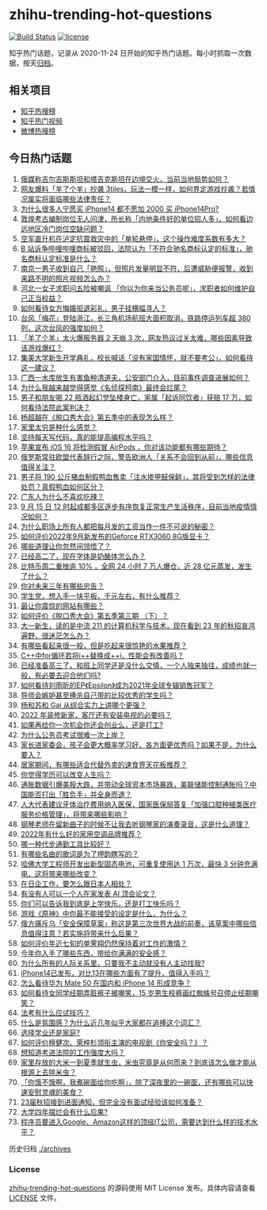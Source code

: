 # zhihu-trending-hot-questions

[![Build Status](https://github.com/justjavac/zhihu-trending-hot-questions/workflows/ci/badge.svg?branch=master)](https://github.com/justjavac/zhihu-trending-hot-questions/actions)
[![license](https://img.shields.io/github/license/justjavac/zhihu-trending-hot-questions)](https://github.com/justjavac/zhihu-trending-hot-questions/blob/master/LICENSE)

知乎热门话题，记录从 2020-11-24 日开始的知乎热门话题。每小时抓取一次数据，按天[归档](./archives)。

## 相关项目

- [知乎热搜榜](https://github.com/justjavac/zhihu-trending-top-search)
- [知乎热门视频](https://github.com/justjavac/zhihu-trending-hot-video)
- [微博热搜榜](https://github.com/justjavac/weibo-trending-hot-search)

## 今日热门话题

<!-- BEGIN -->
<!-- 最后更新时间 Thu Sep 15 2022 06:21:54 GMT+0800 (China Standard Time) -->

1. [俄媒称吉尔吉斯斯坦和塔吉克斯坦在边境交火，当前当地局势如何？](https://www.zhihu.com/question/553537981)
1. [网友爆料「羊了个羊」抄袭 3tiles，玩法一模一样，如何界定游戏抄袭？若情况属实将面临哪些法律责任？](https://www.zhihu.com/question/553537986)
1. [为什么很多人宁愿买 iPhone14 都不愿加 2000 买 iPhone14Pro?](https://www.zhihu.com/question/552708238)
1. [敦煌考古编制岗位无人问津，所长称「内地条件好的单位招人多」，如何看边远地区冷门岗位空缺问题？](https://www.zhihu.com/question/553560682)
1. [空军直升机在泸定抗震救灾中的「单轮悬停」，这个操作难度系数有多大？](https://www.zhihu.com/question/553383156)
1. [B 站诉争哔哩哔哩商标被驳回，法院认为「不符合驰名商标认定的标准」，驰名商标认定标准是什么？](https://www.zhihu.com/question/553518260)
1. [南京一男子收到自己「艳照」，但照片发量明显不符，后遭威胁便报警，收到来路不明的照片视频怎么办？](https://www.zhihu.com/question/553494353)
1. [河北一女子求职问五险被嘲讽 「你以为你来当公务员呢」，求职者如何维护自己正当权益？](https://www.zhihu.com/question/553345002)
1. [如何看待女方悔婚拒退彩礼，男子挂横幅寻人？](https://www.zhihu.com/question/553408128)
1. [台风「梅花」登陆浙江，长三角机场航班大面积取消，铁路停运列车超 380 列，这次台风的强度如何？](https://www.zhihu.com/question/553501054)
1. [「羊了个羊」太火爆服务器 2 天崩 3 次，网友热议过关太难，哪些因素导致该游戏爆红？](https://www.zhihu.com/question/553526017)
1. [集美大学新生开学典礼，校长喊话「没有家国情怀，就不要考公」，如何看待这一建议？](https://www.zhihu.com/question/552730178)
1. [广西一水库放生有害鱼种清道夫，公安部门介入，目前事件调查进展如何？](https://www.zhihu.com/question/553463722)
1. [为什么我越来越觉得感觉《名侦探柯南》最终会烂尾？](https://www.zhihu.com/question/419783228)
1. [男子和朋友喝 22 瓶酒起幻觉坠楼身亡，家属「起诉同饮者」获赔 17 万，如何看待法院此案判决？](https://www.zhihu.com/question/553518593)
1. [杨超越在《脱口秀大会》第五季中的表现怎么样？](https://www.zhihu.com/question/553400706)
1. [家里太穷是种什么感觉？](https://www.zhihu.com/question/392220504)
1. [坚持每天写代码，真的能提高编程水平吗？](https://www.zhihu.com/question/553442941)
1. [苹果宣布 iOS 16 将检测假冒 AirPods ，你对该功能都有哪些期待？](https://www.zhihu.com/question/553356984)
1. [俄罗斯常驻欧盟代表辞行之际，警告欧洲人「关系不会回到从前」，哪些信息值得关注？](https://www.zhihu.com/question/553413052)
1. [男子将 190 公斤猪血制假鸭血售卖「注水掺甲醛保鲜」，其将受到怎样的法律处罚？真假鸭血如何区分？](https://www.zhihu.com/question/553474892)
1. [广东人为什么不喜欢吃辣？](https://www.zhihu.com/question/30259238)
1. [9 月 15 日 12 时起成都多区逐步有序恢复正常生产生活秩序，目前当地疫情情况如何？](https://www.zhihu.com/question/553608188)
1. [为什么职场上所有人都把每月发的工资当作一件不可说的秘密？](https://www.zhihu.com/question/47211822)
1. [如何评价2022年9月新发布的Geforce RTX3060 8G版显卡？](https://www.zhihu.com/question/553281766)
1. [哪些道理让你忽然间领悟了？](https://www.zhihu.com/question/503007851)
1. [已经高二了，现在字体是奶酪体怎么办？](https://www.zhihu.com/question/523717315)
1. [比特币周二重挫逾 10% ，全网 24 小时 7 万人爆仓，近 28 亿元蒸发，发生了什么？](https://www.zhihu.com/question/553469940)
1. [你对未来三年有哪些忠告？](https://www.zhihu.com/question/532746783)
1. [学生党，想入手一块平板，千元左右，有什么推荐？](https://www.zhihu.com/question/374811858)
1. [最让你震惊的网站有哪些？](https://www.zhihu.com/question/20030360)
1. [如何评价《脱口秀大会》第五季第三期 （下）？](https://www.zhihu.com/question/553595796)
1. [大一新生，读的是中流 211 的计算机科学与技术，现在看到 23 年的秋招哀鸿遍野，很迷茫怎么办？](https://www.zhihu.com/question/549764289)
1. [有哪些看起来很一般，但是吃起来很惊艳的水果推荐？](https://www.zhihu.com/question/552722612)
1. [C++中for循环若将i++替换成++i，性能会有改善吗？](https://www.zhihu.com/question/552312302)
1. [已经准备高三了，和班上同学还是没什么交情，一个人独来独往，成绩也就一般，有必要去迎合他们吗?](https://www.zhihu.com/question/544228257)
1. [如何看待刘雨昕的EP《Epsilon》成为2021年全球专辑销售冠军？](https://www.zhihu.com/question/553415665)
1. [导师会嫉妒甚至捧杀自己带的比较优秀的学生吗？](https://www.zhihu.com/question/549756452)
1. [杨和苏和 Gai 从综合实力上讲哪个更强？](https://www.zhihu.com/question/546002771)
1. [2022 年装修新家，客厅还有安装电视的必要吗？](https://www.zhihu.com/question/553280228)
1. [如果再给你一次机会你还会创业么，还是打工?](https://www.zhihu.com/question/547117287)
1. [为什么公务员考试很难一次上岸？](https://www.zhihu.com/question/317918438)
1. [家长进家委会，孩子会更大概率学习好、各方面更优秀吗？如果不是，为什么要入？](https://www.zhihu.com/question/448816059)
1. [居家期间，有哪些适合代替外卖的速食界天花板推荐？](https://www.zhihu.com/question/521865701)
1. [你觉得学历可以改变人生吗？](https://www.zhihu.com/question/552452548)
1. [通胀数据引爆美股大跌，并带动全球资本市场暴跌，美联储能控制通胀吗？中国能否打出「胜负手」并全身而退？](https://www.zhihu.com/question/553575871)
1. [人大代表建议牙体治疗费用纳入医保，国家医保局答复「加强口腔种植类医疗服务价格管理」，将带来哪些影响？](https://www.zhihu.com/question/553470608)
1. [钢琴老师在留新曲子的时候不让我去听钢琴家的演奏录音，这是什么道理？](https://www.zhihu.com/question/535443783)
1. [2022年有什么好的家用空调品牌推荐？](https://www.zhihu.com/question/527926412)
1. [哪一种代步通勤工具比较好？](https://www.zhihu.com/question/49550744)
1. [有哪些名曲的歌词是为了押韵瞎写的？](https://www.zhihu.com/question/523410981)
1. [哈佛大学工程师开发出新型固态电池，可重复使用达 1 万次，最快 3 分钟充满电，这将带来哪些改变？](https://www.zhihu.com/question/553414507)
1. [在日企工作，要怎么跟日本人相处？](https://www.zhihu.com/question/551146496)
1. [有没有人可以一个人在家发表 AI 顶会论文？](https://www.zhihu.com/question/552884856)
1. [你们可以告诉我到底是上学快乐，还是打工快乐吗？](https://www.zhihu.com/question/553510304)
1. [游戏《原神》中你最不能接受的设定是什么，为什么？](https://www.zhihu.com/question/491444992)
1. [俄方痛斥乌「安全保障草案」称这是第三次世界大战的前奏，该草案中哪些信息值得注意？若实施将带来什么后果？](https://www.zhihu.com/question/553544198)
1. [如何评价年近七旬的单霁翔仍然保持着对工作的激情？](https://www.zhihu.com/question/553425180)
1. [今年你入手了哪些东西，带给你满满的安全感？](https://www.zhihu.com/question/552402882)
1. [为什么所有的人际关系里，只要我不主动就没有人主动找我?](https://www.zhihu.com/question/498191369)
1. [iPhone14已发布，对比13在哪些方面有了提升，值得入手吗？](https://www.zhihu.com/question/553414632)
1. [怎么看待华为 Mate 50 在国内和 iPhone 14 形成竞争？](https://www.zhihu.com/question/552439236)
1. [如何看待女同学经期弄脏裤子被嘲笑，15 岁男生校裤画红蜘蛛号召停止经期嘲笑？](https://www.zhihu.com/question/553468629)
1. [法考有什么应试技巧？](https://www.zhihu.com/question/401578461)
1. [什么是氛围感？为什么近几年似乎大家都在追捧这个词汇？](https://www.zhihu.com/question/551177252)
1. [选择学业还是家庭?](https://www.zhihu.com/question/553395603)
1. [如何评价檀健次、荣梓杉领衔主演的电视剧《你安全吗？》？](https://www.zhihu.com/question/552976928)
1. [想知道考进法院的工作强度大吗？](https://www.zhihu.com/question/385124421)
1. [家里存放的大米一到夏季就生虫，米虫究竟是从何而来？到底该怎么做才能从根源上去除米虫？](https://www.zhihu.com/question/553279734)
1. [「你饿不饿啊，我煮碗面给你吃啊」，除了深夜里的一碗面，还有哪些可以快速安慰灵魂的美食？](https://www.zhihu.com/question/553472070)
1. [23届秋招接到进面通知，但完全没有面试经验该如何准备？](https://www.zhihu.com/question/553385428)
1. [大学四年摆烂会有什么后果?](https://www.zhihu.com/question/552569783)
1. [程序员要进入Google、Amazon这样的顶级IT公司，需要达到什么样的技术水平？](https://www.zhihu.com/question/23942086)

<!-- END -->

历史归档 [./archives](./archives)

### License

[zhihu-trending-hot-questions](https://github.com/justjavac/zhihu-trending-hot-questions)
的源码使用 MIT License 发布。具体内容请查看 [LICENSE](./LICENSE) 文件。
